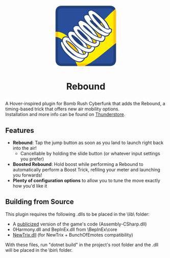 <p align="center"> <img src="icon.png" alt="Rebound icon" width="200"/> </p> 
<h1> <p align="center" > Rebound </p> </h1> 

 A Hover-inspired plugin for Bomb Rush Cyberfunk that adds the Rebound, a timing-based trick that offers new air mobility options.\
 Installation and more info can be found on [Thunderstore](https://thunderstore.io/c/bomb-rush-cyberfunk/p/goatgirl/Rebound/).
## Features
* **Rebound**: Tap the jump button as soon as you land to launch right back into the air!
    * Cancellable by holding the slide button (or whatever input settings you prefer)
* **Boosted Rebound**: Hold boost while performing a Rebound to automatically perform a Boost Trick, refiling your meter and launching you forwards!
* **Plenty of configuration options** to allow you to tune the move exactly how you'd like it
## Building from Source
This plugin requires the following .dlls to be placed in the \lib\ folder:
* A [publicized](https://github.com/BepInEx/BepInEx.AssemblyPublicizer) version of the game's code (Assembly-CSharp.dll)
* 0Harmony.dll and BepInEx.dll from \BepInEx\core
* [NewTrix.dll](https://thunderstore.io/c/bomb-rush-cyberfunk/p/Woodztock/NewTrix) (for NewTrix + BunchOfEmotes compatibility)

With these files, run "dotnet build" in the project's root folder and the .dll will be placed in the \bin\ folder.
